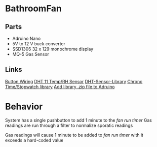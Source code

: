 # BathroomFan

## Parts
* Adruino Nano
* 5V to 12 V buck converter
* SSD1306 32 x 129 monochrome display
* MQ-5 Gas Sensor

## Links
[Button Wiring](https://www.arduino.cc/en/tutorial/button)
[DHT 11 Temp/RH Sensor](https://create.arduino.cc/projecthub/Arca_Ege/using-dht11-b0f365)
[DHT-Sensor-Library](https://github.com/adafruit/DHT-sensor-library)
[Chrono Time/Stopwatch library](https://github.com/SofaPirate/Chrono)
[Add library .zip file to Adruino](https://www.arduino.cc/en/guide/libraries)

# Behavior
System has a single pushbutton to add 1 minute to the *fan run timer*
Gas readings are run through a filter to normalize sporatic readings

Gas readings will cause 1 minute to be added to *fan run timer* with it exceeds a hard-coded value


